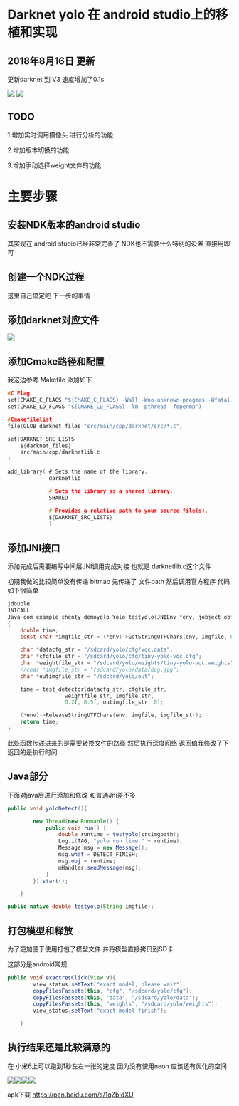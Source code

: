 # Darknet yolo 在 android studio上的移植和实现

## 2018年8月16日 更新

更新darknet 到 V3 速度增加了0.1s


![](http://www.chenty.com/wp-content/uploads/2018/08/1-576x1024.gif)
![](http://www.chenty.com/wp-content/uploads/2018/08/2-576x1024.jpg)

## TODO

1.增加实时调用摄像头 进行分析的功能

2.增加版本切换的功能

3.增加手动选择weight文件的功能

# 主要步骤

## 安装NDK版本的android studio

其实现在 android studio已经非常完善了
NDK也不需要什么特别的设置 直接用即可

## 创建一个NDK过程
这里自己搞定吧 下一步的事情

## 添加darknet对应文件
![](http://www.chenty.com/wp-content/uploads/2018/02/TIM%E5%9B%BE%E7%89%8720180214175700.png)

## 添加Cmake路径和配置
我这边参考 Makefile 添加如下

```c
#C Flag
set(CMAKE_C_FLAGS "${CMAKE_C_FLAGS} -Wall -Wno-unknown-pragmas -Wfatal-errors -fPIC")
set(CMAKE_LD_FLAGS "${CMAKE_LD_FLAGS} -lm -pthread -fopenmp")

#Cmakefilelist
file(GLOB darknet_files "src/main/cpp/darknet/src/*.c")

set(DARKNET_SRC_LISTS
    ${darknet_files}
    src/main/cpp/darknetlib.c
)

add_library( # Sets the name of the library.
             darknetlib

             # Sets the library as a shared library.
             SHARED

             # Provides a relative path to your source file(s).
             ${DARKNET_SRC_LISTS}
             )
```

## 添加JNI接口
添加完成后需要编写中间层JNI调用完成对接
也就是 darknetlib.c这个文件

初期我做的比较简单没有传递 bitmap 先传递了 文件path 然后调用官方程序
代码如下很简单
```c
jdouble
JNICALL
Java_com_example_chenty_demoyolo_Yolo_testyolo(JNIEnv *env, jobject obj, jstring imgfile)
{
    double time;
    const char *imgfile_str = (*env)->GetStringUTFChars(env, imgfile, 0);

    char *datacfg_str = "/sdcard/yolo/cfg/voc.data";
    char *cfgfile_str = "/sdcard/yolo/cfg/tiny-yolo-voc.cfg";
    char *weightfile_str = "/sdcard/yolo/weights/tiny-yolo-voc.weights";
    //char *imgfile_str = "/sdcard/yolo/data/dog.jpg";
    char *outimgfile_str = "/sdcard/yolo/out";

    time = test_detector(datacfg_str, cfgfile_str,
                  weightfile_str, imgfile_str,
                  0.2f, 0.5f, outimgfile_str, 0);

    (*env)->ReleaseStringUTFChars(env, imgfile, imgfile_str);
    return time;
}
```

此处函数传递进来的是需要转换文件的路径 然后执行深度网络 
返回值我修改了下返回的是执行时间

## Java部分
下面对java层进行添加和修改 和普通Jni差不多
```java
public void yoloDetect(){

        new Thread(new Runnable() {
            public void run() {
                double runtime = testyolo(srcimgpath);
                Log.i(TAG, "yolo run time " + runtime);
                Message msg = new Message();
                msg.what = DETECT_FINISH;
                msg.obj = runtime;
                mHandler.sendMessage(msg);
            }
        }).start();

    }

public native double testyolo(String imgfile);
```

## 打包模型和释放
为了更加便于使用打包了模型文件 并将模型直接拷贝到SD卡

这部分是android常规
```java
public void exactresClick(View v){
        view_status.setText("exact model, please wait");
        copyFilesFassets(this, "cfg", "/sdcard/yolo/cfg");
        copyFilesFassets(this, "data", "/sdcard/yolo/data");
        copyFilesFassets(this, "weights", "/sdcard/yolo/weights");
        view_status.setText("exact model finish");

    }
```
## 执行结果还是比较满意的
在 小米6上可以跑到1秒左右一张的速度 因为没有使用neon 应该还有优化的空间

![](http://www.chenty.com/wp-content/uploads/2018/02/Screenshot_20180214-122851-576x1024.png)![](http://www.chenty.com/wp-content/uploads/2018/02/Screenshot_20180214-123105-576x1024.png)![](http://www.chenty.com/wp-content/uploads/2018/02/Screenshot_20180214-123015-576x1024.png)![](http://www.chenty.com/wp-content/uploads/2018/02/Screenshot_20180214-122952-576x1024.png)

apk下载
https://pan.baidu.com/s/1qZbIdXU


